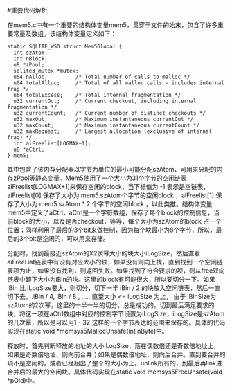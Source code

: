 #重要代码解析

在mem5.c中有一个重要的结构体变量mem5，贯穿于文件的始末，包含了许多重要常量及数组。该结构体变量定义如下：

	static SQLITE_WSD struct Mem5Global {
	  int szAtom;
	  int nBlock;
	  u8 *zPool;
	  sqlite3_mutex *mutex;
	  u64 nAlloc;         /* Total number of calls to malloc */
	  u64 totalAlloc;     /* Total of all malloc calls - includes internal frag */
	  u64 totalExcess;    /* Total internal fragmentation */
	  u32 currentOut;     /* Current checkout, including internal fragmentation */
	  u32 currentCount;   /* Current number of distinct checkouts */
	  u32 maxOut;         /* Maximum instantaneous currentOut */
	  u32 maxCount;       /* Maximum instantaneous currentCount */
	  u32 maxRequest;     /* Largest allocation (exclusive of internal frag) */
	  int aiFreelist[LOGMAX+1];
	  u8 *aCtrl;
	} mem5;


其中包含了该内存分配器以字节为单位的最小可能分配szAtom，可用来分配的内存zPool等静态变量。Mem5使用了一个大小为31个字节的空闲链表aiFreelist[LOGMAX+1]来保存空闲的block，当下标值为 -1 表示是空链表，aiFreelist[0] 保存了大小为 mem5.szAtom个字节的空闲block ，aiFreelist[1] 保存了大小为 mem5.szAtom * 2 个字节的空闲block  ，以此类推。结构体变量mem5中定义了aCtrl，aCtrl是一个字符数组，保存了每个block的控制信息，当前block的大小，以及是否checkout，等等，每个大小为szAtom的block 占一个位置；同样利用了最后的3个bit来做控制，因为每个块最小为8个字节，所以，最后的3个bit是空闲的，可以用来存储。

分配时，找到最接近szAtom的X2次幂大小的块大小iLogSize，然后查看aiFreeList链表中有没有对应大小的块，如果没有则向上找，直到找到一个空闲链表项为止，如果没有找到，则返回失败。如果找到了符合要求的项，则从free双向链表中卸下大小为iBin的块。这里的block有可能很大，所以要切分一下。如果iBin 比 iLogSize要大，则切分，切下一半 iBin / 2 的块放入空闲链表，然后一直切下去，.iBin / 4, iBin / 8 , ..... 直至大小 <= iLogSize 为止， 由于 iBinSize为 szAtom的2次幂，这里的一半一半的切分，总是成功的。切到最后满足要求的块，将这一项在aCtrl数组中对应的控制字节设置为iLogSize，iLogSize是szAtom的几次幂，所以是可以用1 - 32  这样的一个字节表达的范围来保存的。具体的代码实现在static void *memsys5MallocUnsafe(int nByte)中。

释放时，首先判断释放的地址的大小iLogSize，落在偶数倍还是奇数倍地址上，如果是奇数倍地址，则向前合并；如果是偶数倍地址，则向后合并。直到要合并的项不是空闲的，或者已经超出了整个的大小为止。unlink所有的，到最后再link进合并后的最大的空闲块。具体代码实现在static void memsys5FreeUnsafe(void *pOld)中。
